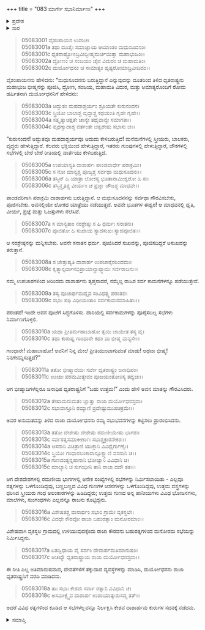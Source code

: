 +++
title = "083 ಮಾರ್ಗೇ ಸಭಾನಿರ್ಮಾಣಃ"
+++

<details><summary>ಪ್ರವೇಶ</summary>


।।   ಓಂ ಓಂ ನಮೋ ನಾರಾಯಣಾಯ।।   ಶ್ರೀ ವೇದವ್ಯಾಸಾಯ ನಮಃ ।।

ಶ್ರೀ ಕೃಷ್ಣದ್ವೈಪಾಯನ ವೇದವ್ಯಾಸ ವಿರಚಿತ  

**ಶ್ರೀ ಮಹಾಭಾರತ**

**ಉದ್ಯೋಗ ಪರ್ವ**

**ಭಗವದ್ಯಾನ ಪರ್ವ**

**ಅಧ್ಯಾಯ 83**

</details>


<details><summary>ಸಾರ</summary>

ಕೃಷ್ಣನು ಬರುತ್ತಿದ್ದಾನೆಂದು ದೂತರಿಂದ ತಿಳಿದ ಧೃತರಾಷ್ಟ್ರನು ಅವನನ್ನು ಎದಿರುಗೊಳ್ಳಲು ಸಿದ್ಧತೆಗಳನ್ನು ದುರ್ಯೋಧನನಿಗೆ ಹೇಳಿ ಮಾಡಿಸಿದುದು (1-18).

</details>


> 05083001 ವೈಶಂಪಾಯನ ಉವಾಚ।  
05083001a ತಥಾ ದೂತೈಃ ಸಮಾಜ್ಞಾಯ ಆಯಾಂತಂ ಮಧುಸೂದನಂ।   
05083001c ಧೃತರಾಷ್ಟ್ರೋಽಬ್ರವೀದ್ಭೀಷ್ಮಮರ್ಚಯಿತ್ವಾ ಮಹಾಭುಜಂ।।  
05083002a ದ್ರೋಣಂ ಚ ಸಂಜಯಂ ಚೈವ ವಿದುರಂ ಚ ಮಹಾಮತಿಂ।  
05083002c ದುರ್ಯೋಧನಂ ಚ ಸಾಮಾತ್ಯಂ ಹೃಷ್ಟರೋಮಾಬ್ರವೀದಿದಂ।।

ವೈಶಂಪಾಯನನು ಹೇಳಿದನು: “ಮಧುಸೂದನನು ಬರುತ್ತಿದ್ದಾನೆ ಎನ್ನುವುದನ್ನು ದೂತರಿಂದ ತಿಳಿದ ಧೃತರಾಷ್ಟ್ರನು ಮಹಾಭುಜ ಭೀಷ್ಮನನ್ನು ಪೂಜಿಸಿ, ದ್ರೋಣ, ಸಂಜಯ, ಮಹಾಮತಿ ವಿದುರ, ಮತ್ತು ಅಮಾತ್ಯರೊಂದಿಗೆ ರೋಮ ಹರ್ಷಿತನಾಗಿ ದುರ್ಯೋಧನನಿಗೆ ಹೇಳಿದನು:

> 05083003a ಅದ್ಭುತಂ ಮಹದಾಶ್ಚರ್ಯಂ ಶ್ರೂಯತೇ ಕುರುನಂದನ।  
05083003c ಸ್ತ್ರಿಯೋ ಬಾಲಾಶ್ಚ ವೃದ್ಧಾಶ್ಚ ಕಥಯಂತಿ ಗೃಹೇ ಗೃಹೇ।।  
05083004a ಸತ್ಕೃತ್ಯಾಚಕ್ಷತೇ ಚಾನ್ಯೇ ತಥೈವಾನ್ಯೇ ಸಮಾಗತಾಃ।  
05083004c ಪೃಥಗ್ವಾದಾಶ್ಚ ವರ್ತಂತೇ ಚತ್ವರೇಷು ಸಭಾಸು ಚ।।

“ಕುರುನಂದನ! ಅದ್ಭುತವೂ ಮಹದಾಶ್ಚರ್ಯವೂ ಆದುದು ಕೇಳಿಬರುತ್ತಿದೆ! ಮನೆಮನೆಗಳಲ್ಲಿ ಸ್ತ್ರೀಯರು, ಬಾಲಕರು, ವೃದ್ಧರು ಹೇಳುತ್ತಿದ್ದಾರೆ. ಕೆಲವರು ಭಕ್ತಿಯಿಂದ ಹೇಳುತ್ತಿದ್ದಾರೆ, ಇತರರು ಗುಂಪುಗಳಲ್ಲಿ ಹೇಳುತ್ತಿದ್ದಾರೆ, ಚೌಕಗಳಲ್ಲಿ ಸಭೆಗಳಲ್ಲಿ ಬೇರೆ ಬೇರೆ ರೀತಿಯಲ್ಲಿ ವಾರ್ತೆಯು ಕೇಳಿಬರುತ್ತಿದೆ.

> 05083005a ಉಪಯಾಸ್ಯತಿ ದಾಶಾರ್ಹಃ ಪಾಂಡವಾರ್ಥೇ ಪರಾಕ್ರಮೀ।  
05083005c ಸ ನೋ ಮಾನ್ಯಶ್ಚ ಪೂಜ್ಯಶ್ಚ ಸರ್ವಥಾ ಮಧುಸೂದನಃ।।  
05083006a ತಸ್ಮಿನ್ ಹಿ ಯಾತ್ರಾ ಲೋಕಸ್ಯ ಭೂತಾನಾಮೀಶ್ವರೋ ಹಿ ಸಃ।  
05083006c ತಸ್ಮಿನ್ಧೃತಿಶ್ಚ ವೀರ್ಯಂ ಚ ಪ್ರಜ್ಞಾ ಚೌಜಶ್ಚ ಮಾಧವೇ।।

ಪಾಂಡವರಿಗಾಗಿ ಪರಾಕ್ರಮಿ ದಾಶಾರ್ಹನು ಬರುತ್ತಿದ್ದಾನೆ. ಆ ಮಧುಸೂದನನನ್ನು ಸರ್ವಥಾ ಗೌರವಿಸಬೇಕು, ಪೂಜಿಸಬೇಕು. ಅವನಲ್ಲಿಯೇ ಲೋಕದ ಯಾತ್ರೆಯು ನಡೆಯುತ್ತದೆ. ಅವನೇ ಭೂತಗಳ ಈಶ್ವರ! ಆ ಮಾಧವನಲ್ಲಿ ಧೃತಿ, ವೀರ್ಯ, ಪ್ರಜ್ಞೆ ಮತ್ತು ಓಜಸ್ಸುಗಳು ನೆಲೆಸಿವೆ.

> 05083007a ಸ ಮಾನ್ಯತಾಂ ನರಶ್ರೇಷ್ಠಃ ಸ ಹಿ ಧರ್ಮಃ ಸನಾತನಃ।  
05083007c ಪೂಜಿತೋ ಹಿ ಸುಖಾಯ ಸ್ಯಾದಸುಖಃ ಸ್ಯಾದಪೂಜಿತಃ।।

ಆ ನರಶ್ರೇಷ್ಠನನ್ನು ಮನ್ನಿಸಬೇಕು. ಅವನೇ ಸನಾತನ ಧರ್ಮ. ಪೂಜಿಸಿದರೆ ಸುಖವನ್ನು, ಪೂಜಿಸದಿದ್ದರೆ ಅಸುಖವನ್ನು ತರುತ್ತಾನೆ.

> 05083008a ಸ ಚೇತ್ತುಷ್ಯತಿ ದಾಶಾರ್ಹ ಉಪಚಾರೈರರಿಂದಮಃ।  
05083008c ಕೃತ್ಸ್ನಾನ್ಸರ್ವಾನಭಿಪ್ರಾಯಾನ್ಪ್ರಾಪ್ಸ್ಯಾಮಃ ಸರ್ವರಾಜಸು।।

ನಮ್ಮ ಉಪಚಾರಗಳಿಂದ ಅರಿಂದಮ ದಾಶಾರ್ಹನು ತೃಪ್ತನಾದರೆ, ನಮ್ಮೆಲ್ಲ ರಾಜರ ಸರ್ವ ಕಾಮನೆಗಳನ್ನೂ ಪಡೆಯುತ್ತೇವೆ.

> 05083009a ತಸ್ಯ ಪೂಜಾರ್ಥಮದ್ಯೈವ ಸಂವಿಧತ್ಸ್ವ ಪರಂತಪ।  
05083009c ಸಭಾಃ ಪಥಿ ವಿಧೀಯಂತಾಂ ಸರ್ವಕಾಮಸಮಾಹಿತಾಃ।।

ಪರಂತಪ! ಇಂದೇ ಅವನ ಪೂಜೆಗೆ ಸಿದ್ಧಗೊಳಿಸು. ದಾರಿಯಲ್ಲಿ ಸರ್ವಕಾಮಗಳನ್ನು ಪೂರೈಸಬಲ್ಲ ಸಭೆಗಳು ನಿರ್ಮಾಣಗೊಳ್ಳಲಿ.

> 05083010a ಯಥಾ ಪ್ರೀತಿರ್ಮಹಾಬಾಹೋ ತ್ವಯಿ ಜಾಯೇತ ತಸ್ಯ ವೈ।  
05083010c ತಥಾ ಕುರುಷ್ವ ಗಾಂಧಾರೇ ಕಥಂ ವಾ ಭೀಷ್ಮ ಮನ್ಯಸೇ।।

ಗಾಂಧಾರೇ! ಮಹಾಬಾಹೋ! ಅವನಿಗೆ ನಿನ್ನ ಮೇಲೆ ಪ್ರೀತಿಯುಂಟಾಗುವಂತೆ ಮಾಡು! ಅಥವಾ ಭೀಷ್ಮ! ನಿನಗೇನನ್ನಿಸುತ್ತದೆ?”

> 05083011a ತತೋ ಭೀಷ್ಮಾದಯಃ ಸರ್ವೇ ಧೃತರಾಷ್ಟ್ರಂ ಜನಾಧಿಪಂ।  
05083011c ಊಚುಃ ಪರಮಮಿತ್ಯೇವಂ ಪೂಜಯಂತೋಽಸ್ಯ ತದ್ವಚಃ।।

ಆಗ ಭೀಷ್ಮಾದಿಗಳೆಲ್ಲರೂ ಜನಾಧಿಪ ಧೃತರಾಷ್ಟ್ರನಿಗೆ “ಬಹು ಉತ್ತಮ!” ಎಂದು ಹೇಳಿ ಅವನ ಮಾತನ್ನು ಗೌರವಿಸಿದರು.

> 05083012a ತೇಷಾಮನುಮತಂ ಜ್ಞಾತ್ವಾ ರಾಜಾ ದುರ್ಯೋಧನಸ್ತದಾ।  
05083012c ಸಭಾವಾಸ್ತೂನಿ ರಮ್ಯಾಣಿ ಪ್ರದೇಷ್ಟುಮುಪಚಕ್ರಮೇ।।

ಅವರ ಅನುಮತವನ್ನು ತಿಳಿದ ರಾಜಾ ದುರ್ಯೋಧನನು ರಮ್ಯ ಸಭಾಭವನಗಳನ್ನು ಕಟ್ಟಿಸಲು ಪ್ರಾರಂಭಿಸಿದನು.

> 05083013a ತತೋ ದೇಶೇಷು ದೇಶೇಷು ರಮಣೀಯೇಷು ಭಾಗಶಃ।  
05083013c ಸರ್ವರತ್ನಸಮಾಕೀರ್ಣಾಃ ಸಭಾಶ್ಚಕ್ರುರನೇಕಶಃ।।  
05083014a ಆಸನಾನಿ ವಿಚಿತ್ರಾಣಿ ಯುಕ್ತಾನಿ ವಿವಿಧೈರ್ಗುಣೈಃ।  
05083014c ಸ್ತ್ರಿಯೋ ಗಂಧಾನಲಂಕಾರಾನ್ಸೂಕ್ಷ್ಮಾಣಿ ವಸನಾನಿ ಚ।।  
05083015a ಗುಣವಂತ್ಯನ್ನಪಾನಾನಿ ಭೋಜ್ಯಾನಿ ವಿವಿಧಾನಿ ಚ।  
05083015c ಮಾಲ್ಯಾನಿ ಚ ಸುಗಂಧೀನಿ ತಾನಿ ರಾಜಾ ದದೌ ತತಃ।।

ಆಗ ದೇಶದೇಶಗಳಲ್ಲಿ ರಮಣೀಯ ಭಾಗಗಳಲ್ಲಿ ಅನೇಕ ಸಂಖ್ಯೆಗಳಲ್ಲಿ ಸಭೆಗಳನ್ನು ನಿರ್ಮಿಸಲಾಯಿತು - ಎಲ್ಲವೂ ರತ್ನಗಳನ್ನು ಒಳಗೊಂಡಿದ್ದವು, ಬಣ್ಣಬಣ್ಣದ ವಿವಿಧ ಗುಣಗಳ ಆಸನಗಳನ್ನು ಒಳಗೊಂಡಿದ್ದವು, ಉತ್ತಮ ವಸ್ತ್ರಗಳನ್ನು ಧರಿಸಿದ ಸ್ತ್ರೀಯರು ಗಂಧ ಅಲಂಕಾರಗಳನ್ನು ಹಿಡಿದಿದ್ದರು; ಉತ್ತಮ ಗುಣದ ಅನ್ನ ಪಾನೀಯಗಳು ವಿವಿಧ ಭೋಜನಗಳು, ಮಾಲೆಗಳು, ಸುಂಗಂಧಗಳು ಎಲ್ಲವನ್ನೂ ರಾಜನು ಕೊಟ್ಟಿದ್ದನು.

> 05083016a ವಿಶೇಷತಶ್ಚ ವಾಸಾರ್ಥಂ ಸಭಾಂ ಗ್ರಾಮೇ ವೃಕಸ್ಥಲೇ।  
05083016c ವಿದಧೇ ಕೌರವೋ ರಾಜಾ ಬಹುರತ್ನಾಂ ಮನೋರಮಾಂ।।

ವಿಶೇಷವಾಗಿ ವೃಕಸ್ಥಲ ಗ್ರಾಮದಲ್ಲಿ ಉಳಿಯುವುದಕ್ಕೆಂದು ರಾಜಾ ಕೌರವನು ಬಹುರತ್ನಗಳಿಂದ ಮನೋರಮ ಸಭೆಯನ್ನು ನಿರ್ಮಿಸಿದ್ದನು.

> 05083017a ಏತದ್ವಿಧಾಯ ವೈ ಸರ್ವಂ ದೇವಾರ್ಹಮತಿಮಾನುಷಂ।  
05083017c ಆಚಖ್ಯೌ ಧೃತರಾಷ್ಟ್ರಾಯ ರಾಜಾ ದುರ್ಯೋಧನಸ್ತದಾ।।

ಈ ರೀತಿ ಎಲ್ಲ ಅತಿಮಾನುಷವಾದ, ದೇವತೆಗಳಿಗೆ ತಕ್ಕುದಾದ ವ್ಯವಸ್ಥೆಗಳನ್ನು ಮಾಡಿಸಿ, ದುರ್ಯೋಧನನು ರಾಜಾ ಧೃತರಾಷ್ಟ್ರನಿಗೆ ವರದಿ ಮಾಡಿದನು.

> 05083018a ತಾಃ ಸಭಾಃ ಕೇಶವಃ ಸರ್ವಾ ರತ್ನಾನಿ ವಿವಿಧಾನಿ ಚ।  
05083018c ಅಸಮೀಕ್ಷ್ಯೈವ ದಾಶಾರ್ಹ ಉಪಾಯಾತ್ಕುರುಸದ್ಮ ತತ್।।

ಅದರೆ ವಿವಿಧ ರತ್ನಗಳಿಂದ ಕೂಡಿದ ಆ ಸಭೆಗಳೆಲ್ಲವನ್ನೂ ನಿರ್ಲಕ್ಷಿಸಿ ಕೇಶವ ದಾಶಾರ್ಹನು ಕುರುಗಳ ಸದನಕ್ಕೆ ನಡೆದನು.



<details><summary>ಸಮಾಪ್ತಿ</summary>


ಇತಿ ಶ್ರೀ ಮಹಾಭಾರತೇ ಉದ್ಯೋಗ ಪರ್ವಣಿ ಭಗವದ್ಯಾನ ಪರ್ವಣಿ ಮಾರ್ಗೇ ಸಭಾನಿರ್ಮಾಣೇ ತ್ರ್ಯಶೀತಿತಮೋಽಧ್ಯಾಯಃ।  
ಇದು ಶ್ರೀ ಮಹಾಭಾರತದಲ್ಲಿ ಉದ್ಯೋಗ ಪರ್ವದಲ್ಲಿ ಭಗವದ್ಯಾನ ಪರ್ವದಲ್ಲಿ ಮಾರ್ಗದಲ್ಲಿ ಸಭಾನಿರ್ಮಾಣ ಎನ್ನುವ ಎಂಭತ್ಮೂರನೆಯ ಅಧ್ಯಾಯವು.



</details>
